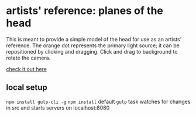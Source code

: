 # artists' reference: planes of the head
This is meant to provide a simple model of the head for use as an artists' reference.
The orange dot represents the primary light source; it can be repositioned by clicking and dragging.
Click and drag to background to rotate the camera.

[check it out here](https://hadhadhadhadabettereffect.github.io/head-ref/)

## local setup
`npm install gulp-cli -g`
`npm install`
default `gulp` task watches for changes in src and starts servers on localhost:8080